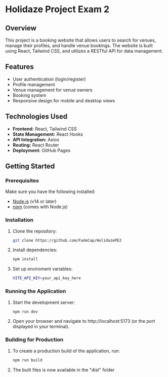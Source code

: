 # Holidaze Project Exam 2

## Overview

This project is a booking website that allows users to search for venues, manage their profiles, and handle venue bookings. The website is built using React, Tailwind CSS, and utilizes a RESTful API for data management.

## Features

- User authentication (login/register)
- Profile management
- Venue management for venue owners
- Booking system
- Responsive design for mobile and desktop views

## Technologies Used

- **Frontend:** React, Tailwind CSS
- **State Management:** React Hooks
- **API Integration:** Axios
- **Routing:** React Router
- **Deployment:** GitHub Pages

## Getting Started

### Prerequisites

Make sure you have the following installed:

- [Node.js](https://nodejs.org/en/download/) (v14 or later)
- [npm](https://www.npmjs.com/get-npm) (comes with Node.js)

### Installation

1. Clone the repository:

   ```bash
   git clone https://github.com/FadeCap/HolidazePE2

2. Install dependencies:

   ```bash
   npm install

3. Set up enviroment variables:

   ```bash
   VITE_API_KEY=your_api_key_here


### Running the Application

1. Start the development server:

   ```bash
   npm run dev

2. Open your browser and navigate to http://localhost:5173 (or the port displayed in your terminal).

### Building for Production

1. To create a production build of the application, run: 

   ```bash
   npm run build


2. The built files is now available in the "dist" folder

